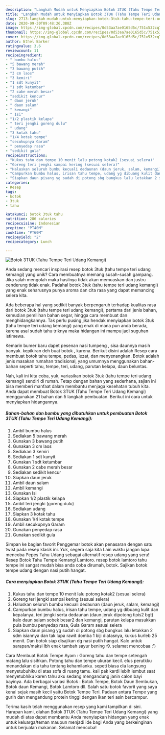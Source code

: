 ```yaml
---
description: "Langkah Mudah untuk Menyiapkan Botok 3TUK (Tahu Tempe Teri Udang Kemangi), Lezat"
title: "Langkah Mudah untuk Menyiapkan Botok 3TUK (Tahu Tempe Teri Udang Kemangi), Lezat"
slug: 2713-langkah-mudah-untuk-menyiapkan-botok-3tuk-tahu-tempe-teri-udang-kemangi-lezat
date: 2020-09-30T09:48:26.388Z
image: https://img-global.cpcdn.com/recipes/0d53aa7ae0165d5c/751x532cq70/botok-3tuk-tahu-tempe-teri-udang-kemangi-foto-resep-utama.jpg
thumbnail: https://img-global.cpcdn.com/recipes/0d53aa7ae0165d5c/751x532cq70/botok-3tuk-tahu-tempe-teri-udang-kemangi-foto-resep-utama.jpg
cover: https://img-global.cpcdn.com/recipes/0d53aa7ae0165d5c/751x532cq70/botok-3tuk-tahu-tempe-teri-udang-kemangi-foto-resep-utama.jpg
author: Ethel Barker
ratingvalue: 3.6
reviewcount: 11
recipeingredient:
- " bumbu halus"
- "5 bawang merah"
- "3 bawang putih"
- "3 cm laos"
- "3 kemiri"
- "1 sdt kunyit"
- "1 sdt ketumbar"
- "2 cabe merah besar"
- "sedikit kencur"
- " daun jeruk"
- " daun salam"
- " kemangi"
- " Isi"
- "1/2 plastik kelapa"
- " teri jengki goreng dulu"
- " udang"
- "3 kotak tahu"
- "1/4 kotak tempe"
- "secukupnya Garam"
- " penyedap rasa"
- "sedikit gula"
recipeinstructions:
- "Kukus tahu dan tempe 10 menit lalu potong kotak2 (sesuai selera)"
- "Goreng teri jengki sampai kering (sesuai selera)"
- "Haluskan seluruh bumbu kecuali dedaunan (daun jeruk, salam, kemangi)"
- "Campurkan bumbu halus, irisan tahu tempe, udang yg dibuang kulit dan kepalanya, teri jengki serta dedaunan (daun jeruk dipotong tipis2 bgt) kalo daun salam sobek besar2 dan kemangi, parutan kelapa masukkan pula bumbu penyedap rasa, Gula Garam sesuai selera"
- "Siapkan daun pisang yg sudah di potong sbg bungkus lalu letakkan 2 sdm isiannya dan tak lupa rawit domba 1 biji diatasnya, kukus kurleb 25 menit. Dan botok siap disajikan dg nasi putih hangat. Kalo untuk sarapan/maksi lbh enak tambah sayur bening :9. selamat mencobaa ;&#39;)"
categories:
- Resep
tags:
- botok
- 3tuk
- tahu

katakunci: botok 3tuk tahu 
nutrition: 286 calories
recipecuisine: Indonesian
preptime: "PT40M"
cooktime: "PT60M"
recipeyield: "2"
recipecategory: Lunch

---
```



![Botok 3TUK (Tahu Tempe Teri Udang Kemangi)](https://img-global.cpcdn.com/recipes/0d53aa7ae0165d5c/751x532cq70/botok-3tuk-tahu-tempe-teri-udang-kemangi-foto-resep-utama.jpg)

Anda sedang mencari inspirasi resep botok 3tuk (tahu tempe teri udang kemangi) yang unik? Cara membuatnya memang susah-susah gampang. Jika salah mengolah maka hasilnya tidak akan memuaskan dan justru cenderung tidak enak. Padahal botok 3tuk (tahu tempe teri udang kemangi) yang enak seharusnya punya aroma dan cita rasa yang dapat memancing selera kita.

Ada beberapa hal yang sedikit banyak berpengaruh terhadap kualitas rasa dari botok 3tuk (tahu tempe teri udang kemangi), pertama dari jenis bahan, kemudian pemilihan bahan segar, hingga cara membuat dan menghidangkannya. Tak perlu pusing jika hendak menyiapkan botok 3tuk (tahu tempe teri udang kemangi) yang enak di mana pun anda berada, karena asal sudah tahu triknya maka hidangan ini mampu jadi suguhan istimewa.

Kemarin bumer baru dapet pesenan nasi tumpeng , sisa daunnya masih banyak. kepikiran deh buat botok , karena. Berikut disini adalah Resep cara membuat botok tahu tempe, pedas, lezat, dan menyenangkan. Botok adalah jenis masakan rumahan tradisional, yang umumnya menggunakan bahan-bahan seperti tahu, tempe, teri, udang, parutan kelapa, daun beluntas.


Nah, kali ini kita coba, yuk, variasikan botok 3tuk (tahu tempe teri udang kemangi) sendiri di rumah. Tetap dengan bahan yang sederhana, sajian ini bisa memberi manfaat dalam membantu menjaga kesehatan tubuh kita. Anda dapat membuat Botok 3TUK (Tahu Tempe Teri Udang Kemangi) menggunakan 21 bahan dan 5 langkah pembuatan. Berikut ini cara untuk menyiapkan hidangannya.

<!--inarticleads1-->

##### Bahan-bahan dan bumbu yang dibutuhkan untuk pembuatan Botok 3TUK (Tahu Tempe Teri Udang Kemangi):

1. Ambil  bumbu halus
1. Sediakan 5 bawang merah
1. Gunakan 3 bawang putih
1. Gunakan 3 cm laos
1. Sediakan 3 kemiri
1. Sediakan 1 sdt kunyit
1. Gunakan 1 sdt ketumbar
1. Gunakan 2 cabe merah besar
1. Sediakan sedikit kencur
1. Siapkan  daun jeruk
1. Ambil  daun salam
1. Ambil  kemangi
1. Gunakan  Isi
1. Siapkan 1/2 plastik kelapa
1. Ambil  teri jengki (goreng dulu)
1. Sediakan  udang
1. Siapkan 3 kotak tahu
1. Gunakan 1/4 kotak tempe
1. Ambil secukupnya Garam
1. Gunakan  penyedap rasa
1. Gunakan sedikit gula


Simpan ke bagian favorit Penggemar botok akan penasaran dengan satu twist pada resep klasik ini. Yuk, segera saja kita Lain waktu jangan lupa mencoba Pepes Tahu Udang sebagai alternatif resep udang yang seru! Resep Botok Tahu Tempe Kemangi Lamtoro. resep botok lamtoro tahu tempe ini sangat mudah bisa anda coba dirumah, botok. Sajikan botok tempe udang dengan nasi putih hangat. 

<!--inarticleads2-->

##### Cara menyiapkan Botok 3TUK (Tahu Tempe Teri Udang Kemangi):

1. Kukus tahu dan tempe 10 menit lalu potong kotak2 (sesuai selera)
1. Goreng teri jengki sampai kering (sesuai selera)
1. Haluskan seluruh bumbu kecuali dedaunan (daun jeruk, salam, kemangi)
1. Campurkan bumbu halus, irisan tahu tempe, udang yg dibuang kulit dan kepalanya, teri jengki serta dedaunan (daun jeruk dipotong tipis2 bgt) kalo daun salam sobek besar2 dan kemangi, parutan kelapa masukkan pula bumbu penyedap rasa, Gula Garam sesuai selera
1. Siapkan daun pisang yg sudah di potong sbg bungkus lalu letakkan 2 sdm isiannya dan tak lupa rawit domba 1 biji diatasnya, kukus kurleb 25 menit. Dan botok siap disajikan dg nasi putih hangat. Kalo untuk sarapan/maksi lbh enak tambah sayur bening :9. selamat mencobaa ;&#39;)


Cara Membuat Botok Tempe Ayam : Goreng tahu dan tempe setengah matang lalu sisihkan. Potong tahu dan tempe ukuran kecil. elus perutkku menandakan dia tahu tentang kehamilanku. sepeti biasa dia langsung menyetubuhiku di atas sofa di ruang tamu. kali pak kardi lebih lembut saat menyetubhiku karen tahu aku sedang mengandung janin calon bayi bayinya. Ada berbagai variasi Botok : Botok Tempe, Botok Daun Sembukan, Botok daun Kemangi, Botok Lamtoro dll. Salah satu botok favorit yang saya kenal sejak masih kecil yaitu Botok Tempe Teri. Paduan antara Tempe yang gurih dan mengandung protein tinggi dengan ikan teri asin bercampur. 

Terima kasih telah menggunakan resep yang kami tampilkan di sini. Harapan kami, olahan Botok 3TUK (Tahu Tempe Teri Udang Kemangi) yang mudah di atas dapat membantu Anda menyiapkan hidangan yang enak untuk keluarga/teman maupun menjadi ide bagi Anda yang berkeinginan untuk berjualan makanan. Selamat mencoba!
